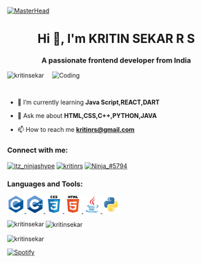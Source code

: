 [![MasterHead](https://repository-images.githubusercontent.com/588181932/e36ec678-7984-4cdd-8e4c-a3932772ff8e)](https://Kritinsekar.io)
<h1 align="center">Hi 👋, I'm KRITIN SEKAR R S</h1>
<h3 align="center">A passionate frontend developer from India</h3>
<img align="right" alt="Coding" width="400" src="https://i.gifer.com/6M8G.gif">

<p align="left"> <img src="https://komarev.com/ghpvc/?username=kritinsekar&label=Profile%20views&color=0e75b6&style=flat" alt="kritinsekar" /> </p>

<p align="left"> <a href="https://twitter.com/" target="blank"><img src="https://img.shields.io/twitter/follow/?logo=twitter&style=for-the-badge" alt="" /></a> </p>

- 🌱 I’m currently learning **Java Script,REACT,DART**

- 💬 Ask me about **HTML,CSS,C++,PYTHON,JAVA**

- 📫 How to reach me **kritinrs@gmail.com**

<h3 align="left">Connect with me:</h3>
<p align="left">
<a href="https://instagram.com/itz_ninjashype" target="blank"><img align="center" src="https://raw.githubusercontent.com/rahuldkjain/github-profile-readme-generator/master/src/images/icons/Social/instagram.svg" alt="itz_ninjashype" height="30" width="40" /></a>
<a href="https://www.codechef.com/users/kritinrs" target="blank"><img align="center" src="https://cdn.jsdelivr.net/npm/simple-icons@3.1.0/icons/codechef.svg" alt="kritinrs" height="30" width="40" /></a>
<a href="https://discord.gg/Ninja_#5794" target="blank"><img align="center" src="https://raw.githubusercontent.com/rahuldkjain/github-profile-readme-generator/master/src/images/icons/Social/discord.svg" alt="Ninja_#5794" height="30" width="40" /></a>
</p>

<h3 align="left">Languages and Tools:</h3>
<p align="left"> <a href="https://www.cprogramming.com/" target="_blank" rel="noreferrer"> <img src="https://raw.githubusercontent.com/devicons/devicon/master/icons/c/c-original.svg" alt="c" width="40" height="40"/> </a> <a href="https://www.w3schools.com/cpp/" target="_blank" rel="noreferrer"> <img src="https://raw.githubusercontent.com/devicons/devicon/master/icons/cplusplus/cplusplus-original.svg" alt="cplusplus" width="40" height="40"/> </a> <a href="https://www.w3schools.com/css/" target="_blank" rel="noreferrer"> <img src="https://raw.githubusercontent.com/devicons/devicon/master/icons/css3/css3-original-wordmark.svg" alt="css3" width="40" height="40"/> </a> <a href="https://www.w3.org/html/" target="_blank" rel="noreferrer"> <img src="https://raw.githubusercontent.com/devicons/devicon/master/icons/html5/html5-original-wordmark.svg" alt="html5" width="40" height="40"/> </a> <a href="https://www.java.com" target="_blank" rel="noreferrer"> <img src="https://raw.githubusercontent.com/devicons/devicon/master/icons/java/java-original.svg" alt="java" width="40" height="40"/> </a> <a href="https://www.python.org" target="_blank" rel="noreferrer"> <img src="https://raw.githubusercontent.com/devicons/devicon/master/icons/python/python-original.svg" alt="python" width="40" height="40"/> </a> </p>

<p><img align="left" src="https://github-readme-stats.vercel.app/api/top-langs?username=kritinsekar&show_icons=true&locale=en&layout=compact" alt="kritinsekar" /></p>

<p>&nbsp;<img align="center" src="https://github-readme-stats.vercel.app/api?username=kritinsekar&show_icons=true&locale=en" alt="kritinsekar" /></p>

<p><img align="center" src="https://github-readme-streak-stats.herokuapp.com/?user=kritinsekar&" alt="kritinsekar" /></p>

[![Spotify](https://spotify-now-playing-two-phi.vercel.app/api/spotify)](https://open.spotify.com/user/USER_NAME)
